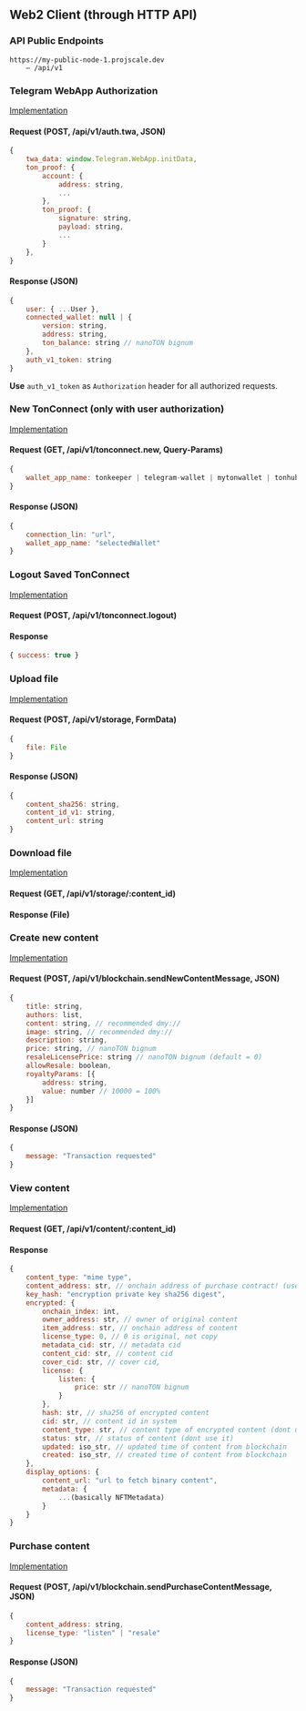 ## Web2 Client (through HTTP API)

### API Public Endpoints

```text
https://my-public-node-1.projscale.dev
    – /api/v1
```

### Telegram WebApp Authorization

[Implementation](../app/api/routes/auth.py)

#### Request (POST, /api/v1/auth.twa, JSON)

```javascript
{
    twa_data: window.Telegram.WebApp.initData,
    ton_proof: {
        account: {
            address: string,
            ...
        },
        ton_proof: {
            signature: string,
            payload: string,
            ...
        }
    },
}
```

#### Response (JSON)

```javascript
{
    user: { ...User },
    connected_wallet: null | {
        version: string,
        address: string,
        ton_balance: string // nanoTON bignum
    },
    auth_v1_token: string
}
```

**Use** `auth_v1_token` as `Authorization` header for all authorized requests.

### New TonConnect (only with user authorization)

[Implementation](../app/api/routes/tonconnect.py)

#### Request (GET, /api/v1/tonconnect.new, Query-Params)

```javascript
{
    wallet_app_name: tonkeeper | telegram-wallet | mytonwallet | tonhub
}
```

#### Response (JSON)

```javascript
{
    connection_lin: "url",
    wallet_app_name: "selectedWallet"
}
```

### Logout Saved TonConnect

[Implementation](../app/api/routes/tonconnect.py)

#### Request (POST, /api/v1/tonconnect.logout)

#### Response

```javascript
{ success: true }
```

### Upload file

[Implementation](../app/api/routes/node_storage.py)

#### Request (POST, /api/v1/storage, FormData)

```javascript
{
    file: File
}
```

#### Response (JSON)

```javascript
{
    content_sha256: string,
    content_id_v1: string,
    content_url: string
}
```

### Download file

[Implementation](../app/api/routes/node_storage.py)

#### Request (GET, /api/v1/storage/:content\_id)

#### Response (File)

### Create new content

[Implementation](../app/api/routes/blockchain.py)

#### Request (POST, /api/v1/blockchain.sendNewContentMessage, JSON)

```javascript
{
    title: string,
    authors: list,
    content: string, // recommended dmy://
    image: string, // recommended dmy://
    description: string,
    price: string, // nanoTON bignum
    resaleLicensePrice: string // nanoTON bignum (default = 0)
    allowResale: boolean,
    royaltyParams: [{
        address: string,
        value: number // 10000 = 100%
    }]
}
```

#### Response (JSON)

```javascript
{
    message: "Transaction requested"
}
```

### View content

[Implementation](../app/api/routes/content.py)

#### Request (GET, /api/v1/content/:content\_id)

#### Response

```javascript
{
    content_type: "mime type",
    content_address: str, // onchain address of purchase contract! (use only it)
    key_hash: "encryption private key sha256 digest",
    encrypted: {
        onchain_index: int,
        owner_address: str, // owner of original content
        item_address: str, // onchain address of content
        license_type: 0, // 0 is original, not copy
        metadata_cid: str, // metadata cid
        content_cid: str, // content cid
        cover_cid: str, // cover cid,
        license: {
            listen: {
                price: str // nanoTON bignum
            }
        },
        hash: str, // sha256 of encrypted content
        cid: str, // content id in system
        content_type: str, // content type of encrypted content (dont use it)
        status: str, // status of content (dont use it)
        updated: iso_str, // updated time of content from blockchain
        created: iso_str, // created time of content from blockchain
    },
    display_options: {
        content_url: "url to fetch binary content",
        metadata: {
            ...(basically NFTMetadata)
        }
    }
}
```

### Purchase content

[Implementation](../app/api/routes/blockchain.py)

#### Request (POST, /api/v1/blockchain.sendPurchaseContentMessage, JSON)

```javascript
{
    content_address: string,
    license_type: "listen" | "resale"
}
```

#### Response (JSON)

```javascript
{
    message: "Transaction requested"
}
```
